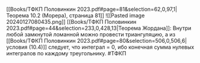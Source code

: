 [[Books/ТФКП Половинкин 2023.pdf#page=81&selection=62,0,97,1|Теорема 10.2 (Морера), страница 81]]
![[Pasted image 20240127080435.png]]
[[Books/ТФКП Половинкин 2023.pdf#page=44&selection=233,0,428,13|Теорема Жордана]]: Внутри любой замкнутой ломанной можно провести триангуляцию, а из [[Books/ТФКП Половинкин 2023.pdf#page=80&selection=506,0,506,6|условия (10.4)]] следует, что интеграл = 0, ибо конечная сумма нулевых интегралов по каждому треугольнику.
#ТФКП